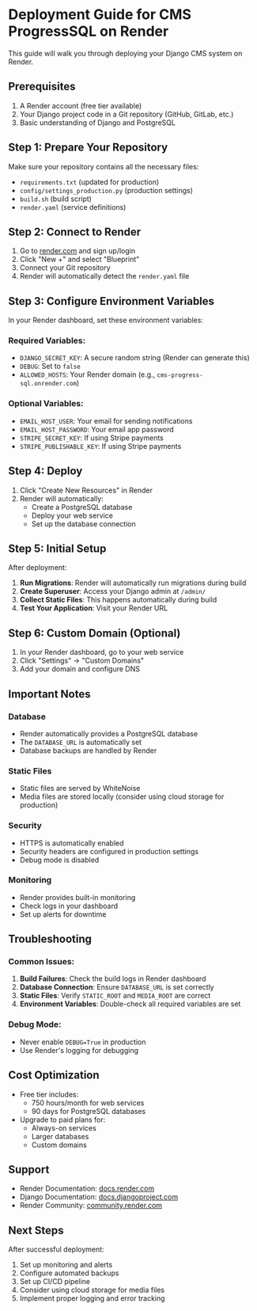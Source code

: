 # Deployment Guide for CMS ProgressSQL on Render

This guide will walk you through deploying your Django CMS system on Render.

## Prerequisites

1. A Render account (free tier available)
2. Your Django project code in a Git repository (GitHub, GitLab, etc.)
3. Basic understanding of Django and PostgreSQL

## Step 1: Prepare Your Repository

Make sure your repository contains all the necessary files:
- `requirements.txt` (updated for production)
- `config/settings_production.py` (production settings)
- `build.sh` (build script)
- `render.yaml` (service definitions)

## Step 2: Connect to Render

1. Go to [render.com](https://render.com) and sign up/login
2. Click "New +" and select "Blueprint"
3. Connect your Git repository
4. Render will automatically detect the `render.yaml` file

## Step 3: Configure Environment Variables

In your Render dashboard, set these environment variables:

### Required Variables:
- `DJANGO_SECRET_KEY`: A secure random string (Render can generate this)
- `DEBUG`: Set to `false`
- `ALLOWED_HOSTS`: Your Render domain (e.g., `cms-progress-sql.onrender.com`)

### Optional Variables:
- `EMAIL_HOST_USER`: Your email for sending notifications
- `EMAIL_HOST_PASSWORD`: Your email app password
- `STRIPE_SECRET_KEY`: If using Stripe payments
- `STRIPE_PUBLISHABLE_KEY`: If using Stripe payments

## Step 4: Deploy

1. Click "Create New Resources" in Render
2. Render will automatically:
   - Create a PostgreSQL database
   - Deploy your web service
   - Set up the database connection

## Step 5: Initial Setup

After deployment:

1. **Run Migrations**: Render will automatically run migrations during build
2. **Create Superuser**: Access your Django admin at `/admin/`
3. **Collect Static Files**: This happens automatically during build
4. **Test Your Application**: Visit your Render URL

## Step 6: Custom Domain (Optional)

1. In your Render dashboard, go to your web service
2. Click "Settings" → "Custom Domains"
3. Add your domain and configure DNS

## Important Notes

### Database
- Render automatically provides a PostgreSQL database
- The `DATABASE_URL` is automatically set
- Database backups are handled by Render

### Static Files
- Static files are served by WhiteNoise
- Media files are stored locally (consider using cloud storage for production)

### Security
- HTTPS is automatically enabled
- Security headers are configured in production settings
- Debug mode is disabled

### Monitoring
- Render provides built-in monitoring
- Check logs in your dashboard
- Set up alerts for downtime

## Troubleshooting

### Common Issues:

1. **Build Failures**: Check the build logs in Render dashboard
2. **Database Connection**: Ensure `DATABASE_URL` is set correctly
3. **Static Files**: Verify `STATIC_ROOT` and `MEDIA_ROOT` are correct
4. **Environment Variables**: Double-check all required variables are set

### Debug Mode:
- Never enable `DEBUG=True` in production
- Use Render's logging for debugging

## Cost Optimization

- Free tier includes:
  - 750 hours/month for web services
  - 90 days for PostgreSQL databases
- Upgrade to paid plans for:
  - Always-on services
  - Larger databases
  - Custom domains

## Support

- Render Documentation: [docs.render.com](https://docs.render.com)
- Django Documentation: [docs.djangoproject.com](https://docs.djangoproject.com)
- Render Community: [community.render.com](https://community.render.com)

## Next Steps

After successful deployment:
1. Set up monitoring and alerts
2. Configure automated backups
3. Set up CI/CD pipeline
4. Consider using cloud storage for media files
5. Implement proper logging and error tracking
